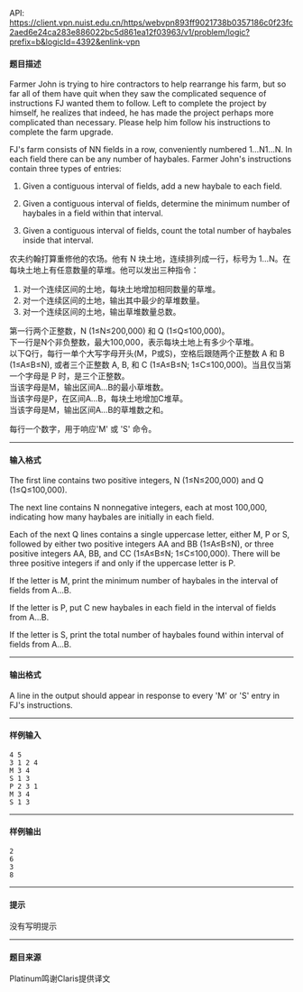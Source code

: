 API: https://client.vpn.nuist.edu.cn/https/webvpn893ff9021738b0357186c0f23fc2aed6e24ca283e886022bc5d861ea12f03963/v1/problem/logic?prefix=b&logicId=4392&enlink-vpn

#### 题目描述

Farmer John is trying to hire contractors to help rearrange his farm, but so far all of them have quit when they saw the complicated sequence of instructions FJ wanted them to follow. Left to complete the project by himself, he realizes that indeed, he has made the project perhaps more complicated than necessary. Please help him follow his instructions to complete the farm upgrade.  
  
FJ's farm consists of NN fields in a row, conveniently numbered 1…N1…N. In each field there can be any number of haybales. Farmer John's instructions contain three types of entries:  
  
1) Given a contiguous interval of fields, add a new haybale to each field.  
  
2) Given a contiguous interval of fields, determine the minimum number of haybales in a field within that interval.  
  
3) Given a contiguous interval of fields, count the total number of haybales inside that interval.

农夫约翰打算重修他的农场。他有 N 块土地，连续排列成一行，标号为 1…N。在每块土地上有任意数量的草堆。他可以发出三种指令：  
1) 对一个连续区间的土地，每块土地增加相同数量的草堆。  
2) 对一个连续区间的土地，输出其中最少的草堆数量。  
3) 对一个连续区间的土地，输出草堆数量总数。  
  
第一行两个正整数，N (1≤N≤200,000) 和 Q (1≤Q≤100,000)。  
下一行是N个非负整数，最大100,000，表示每块土地上有多少个草堆。  
以下Q行，每行一单个大写字母开头(M，P或S)，空格后跟随两个正整数 A 和 B (1≤A≤B≤N), 或者三个正整数 A, B, 和 C (1≤A≤B≤N; 1≤C≤100,000)。当且仅当第一个字母是 P 时，是三个正整数。  
当该字母是M，输出区间A…B的最小草堆数。  
当该字母是P，在区间A…B，每块土地增加C堆草。  
当该字母是M，输出区间A…B的草堆数之和。  
  
每行一个数字，用于响应'M' 或 'S' 命令。

---

#### 输入格式

The first line contains two positive integers, N (1≤N≤200,000) and Q (1≤Q≤100,000).  
  
The next line contains N nonnegative integers, each at most 100,000, indicating how many haybales are initially in each field.  
  
Each of the next Q lines contains a single uppercase letter, either M, P or S, followed by either two positive integers AA and BB (1≤A≤B≤N), or three positive integers AA, BB, and CC (1≤A≤B≤N; 1≤C≤100,000). There will be three positive integers if and only if the uppercase letter is P.  
  
If the letter is M, print the minimum number of haybales in the interval of fields from A…B.  
  
If the letter is P, put C new haybales in each field in the interval of fields from A…B.  
  
If the letter is S, print the total number of haybales found within interval of fields from A…B.

---

#### 输出格式

A line in the output should appear in response to every 'M' or 'S' entry in FJ's instructions.

---

#### 样例输入
```
4 5
3 1 2 4
M 3 4
S 1 3
P 2 3 1
M 3 4
S 1 3
```

---

#### 样例输出
```
2
6
3
8
```

---

#### 提示

没有写明提示

---

#### 题目来源

Platinum鸣谢Claris提供译文